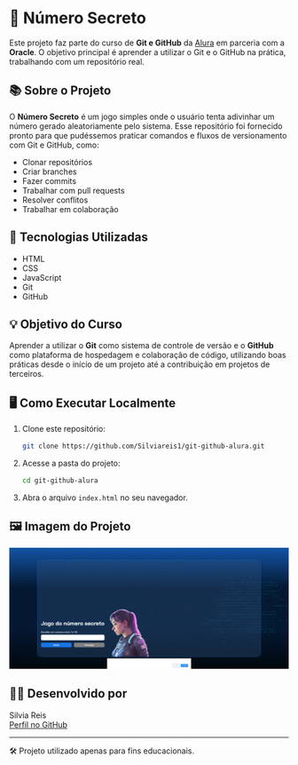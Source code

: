 # 🔢 Número Secreto

Este projeto faz parte do curso de **Git e GitHub** da [Alura](https://www.alura.com.br/) em parceria com a **Oracle**. O objetivo principal é aprender a utilizar o Git e o GitHub na prática, trabalhando com um repositório real.

## 📚 Sobre o Projeto

O **Número Secreto** é um jogo simples onde o usuário tenta adivinhar um número gerado aleatoriamente pelo sistema. Esse repositório foi fornecido pronto para que pudéssemos praticar comandos e fluxos de versionamento com Git e GitHub, como:

- Clonar repositórios
- Criar branches
- Fazer commits
- Trabalhar com pull requests
- Resolver conflitos
- Trabalhar em colaboração

## 🚀 Tecnologias Utilizadas

- HTML
- CSS
- JavaScript
- Git
- GitHub

## 💡 Objetivo do Curso

Aprender a utilizar o **Git** como sistema de controle de versão e o **GitHub** como plataforma de hospedagem e colaboração de código, utilizando boas práticas desde o início de um projeto até a contribuição em projetos de terceiros.

## 🖥️ Como Executar Localmente

1. Clone este repositório:
   ```bash
   git clone https://github.com/Silviareis1/git-github-alura.git
   ```
2. Acesse a pasta do projeto:
   ```bash
   cd git-github-alura
   ```
3. Abra o arquivo `index.html` no seu navegador.

## 🖼️ Imagem do Projeto

![Imagem do Jogo - Número Secreto](./img/print-numero-secreto.png)

## 👩‍💻 Desenvolvido por

Silvia Reis  
[Perfil no GitHub](https://github.com/Silviareis1)

---

🛠️ Projeto utilizado apenas para fins educacionais.